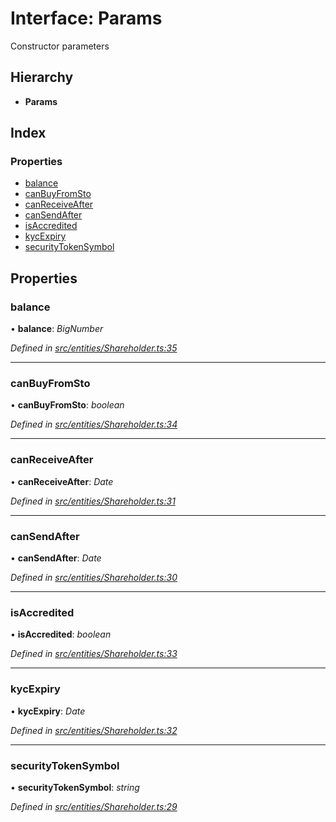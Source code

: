 # Interface: Params

Constructor parameters

## Hierarchy

- **Params**

## Index

### Properties

- [balance](_entities_shareholder_.params.md#balance)
- [canBuyFromSto](_entities_shareholder_.params.md#canbuyfromsto)
- [canReceiveAfter](_entities_shareholder_.params.md#canreceiveafter)
- [canSendAfter](_entities_shareholder_.params.md#cansendafter)
- [isAccredited](_entities_shareholder_.params.md#isaccredited)
- [kycExpiry](_entities_shareholder_.params.md#kycexpiry)
- [securityTokenSymbol](_entities_shareholder_.params.md#securitytokensymbol)

## Properties

### balance

• **balance**: _BigNumber_

_Defined in [src/entities/Shareholder.ts:35](https://github.com/PolymathNetwork/polymath-sdk/blob/d34930f/src/entities/Shareholder.ts#L35)_

---

### canBuyFromSto

• **canBuyFromSto**: _boolean_

_Defined in [src/entities/Shareholder.ts:34](https://github.com/PolymathNetwork/polymath-sdk/blob/d34930f/src/entities/Shareholder.ts#L34)_

---

### canReceiveAfter

• **canReceiveAfter**: _Date_

_Defined in [src/entities/Shareholder.ts:31](https://github.com/PolymathNetwork/polymath-sdk/blob/d34930f/src/entities/Shareholder.ts#L31)_

---

### canSendAfter

• **canSendAfter**: _Date_

_Defined in [src/entities/Shareholder.ts:30](https://github.com/PolymathNetwork/polymath-sdk/blob/d34930f/src/entities/Shareholder.ts#L30)_

---

### isAccredited

• **isAccredited**: _boolean_

_Defined in [src/entities/Shareholder.ts:33](https://github.com/PolymathNetwork/polymath-sdk/blob/d34930f/src/entities/Shareholder.ts#L33)_

---

### kycExpiry

• **kycExpiry**: _Date_

_Defined in [src/entities/Shareholder.ts:32](https://github.com/PolymathNetwork/polymath-sdk/blob/d34930f/src/entities/Shareholder.ts#L32)_

---

### securityTokenSymbol

• **securityTokenSymbol**: _string_

_Defined in [src/entities/Shareholder.ts:29](https://github.com/PolymathNetwork/polymath-sdk/blob/d34930f/src/entities/Shareholder.ts#L29)_
